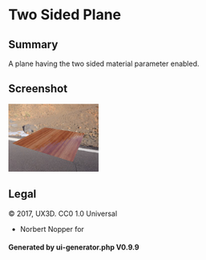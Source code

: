 # Two Sided Plane

## Summary

A plane having the two sided material parameter enabled.

## Screenshot

![screenshot](screenshot/screenshot.jpg)

## Legal

&copy; 2017, UX3D. CC0 1.0 Universal
 - Norbert Nopper for 

#### Generated by ui-generator.php V0.9.9